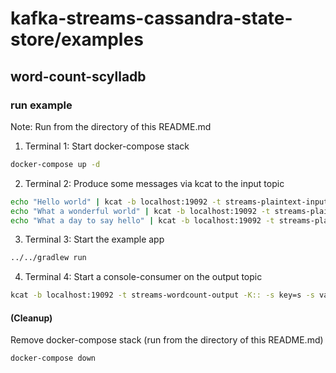 # kafka-streams-cassandra-state-store/examples
## word-count-scylladb

### run example

Note: Run from the directory of this README.md

1. Terminal 1: Start docker-compose stack
```bash
docker-compose up -d
```

2. Terminal 2: Produce some messages via kcat to the input topic
```bash
echo "Hello world" | kcat -b localhost:19092 -t streams-plaintext-input
echo "What a wonderful world" | kcat -b localhost:19092 -t streams-plaintext-input
echo "What a day to say hello" | kcat -b localhost:19092 -t streams-plaintext-input
```

3. Terminal 3: Start the example app
```bash
../../gradlew run
```

4. Terminal 4: Start a console-consumer on the output topic
```bash
kcat -b localhost:19092 -t streams-wordcount-output -K:: -s key=s -s value=q
```

#### (Cleanup)

Remove docker-compose stack (run from the directory of this README.md)
```bash
docker-compose down
```
